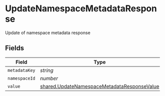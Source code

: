 # UpdateNamespaceMetadataResponse

Update of namespace metadata response


## Fields

| Field                                                                                                             | Type                                                                                                              | Required                                                                                                          | Description                                                                                                       |
| ----------------------------------------------------------------------------------------------------------------- | ----------------------------------------------------------------------------------------------------------------- | ----------------------------------------------------------------------------------------------------------------- | ----------------------------------------------------------------------------------------------------------------- |
| `metadataKey`                                                                                                     | *string*                                                                                                          | :heavy_minus_sign:                                                                                                | N/A                                                                                                               |
| `namespaceId`                                                                                                     | *number*                                                                                                          | :heavy_minus_sign:                                                                                                | N/A                                                                                                               |
| `value`                                                                                                           | [shared.UpdateNamespaceMetadataResponseValue](../../../sdk/models/shared/updatenamespacemetadataresponsevalue.md) | :heavy_minus_sign:                                                                                                | N/A                                                                                                               |